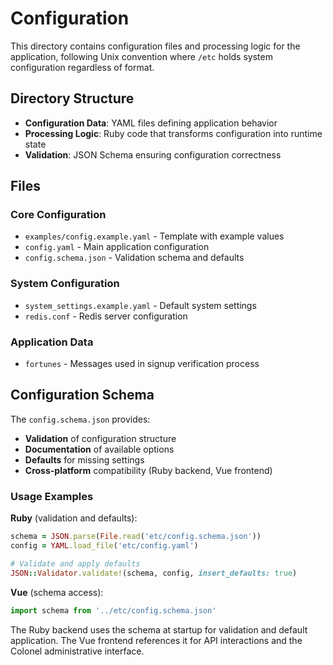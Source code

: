 # Configuration

This directory contains configuration files and processing logic for the application, following Unix convention where `/etc` holds system configuration regardless of format.

## Directory Structure

- **Configuration Data**: YAML files defining application behavior
- **Processing Logic**: Ruby code that transforms configuration into runtime state
- **Validation**: JSON Schema ensuring configuration correctness

## Files

### Core Configuration
- `examples/config.example.yaml` - Template with example values
- `config.yaml` - Main application configuration
- `config.schema.json` - Validation schema and defaults

### System Configuration
- `system_settings.example.yaml` - Default system settings
- `redis.conf` - Redis server configuration

### Application Data
- `fortunes` - Messages used in signup verification process

## Configuration Schema

The `config.schema.json` provides:
- **Validation** of configuration structure
- **Documentation** of available options
- **Defaults** for missing settings
- **Cross-platform** compatibility (Ruby backend, Vue frontend)

### Usage Examples

**Ruby** (validation and defaults):
```ruby
schema = JSON.parse(File.read('etc/config.schema.json'))
config = YAML.load_file('etc/config.yaml')

# Validate and apply defaults
JSON::Validator.validate!(schema, config, insert_defaults: true)
```

**Vue** (schema access):
```javascript
import schema from '../etc/config.schema.json'
```

The Ruby backend uses the schema at startup for validation and default application. The Vue frontend references it for API interactions and the Colonel administrative interface.
